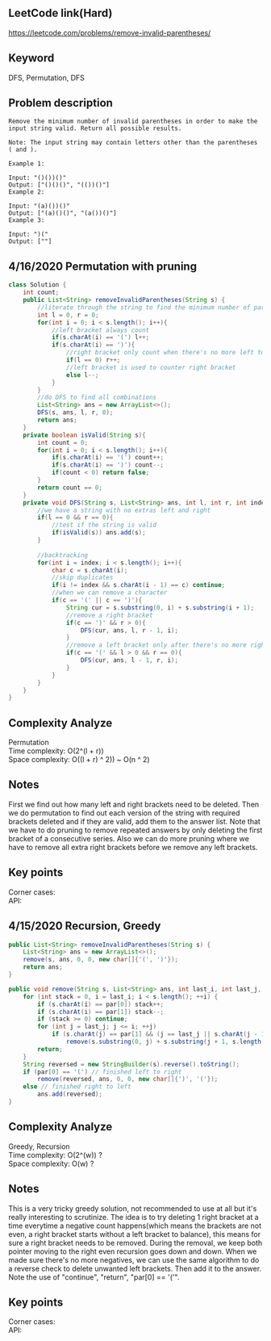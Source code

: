 ## LeetCode link(Hard)
https://leetcode.com/problems/remove-invalid-parentheses/

## Keyword
DFS, Permutation, DFS

## Problem description
```
Remove the minimum number of invalid parentheses in order to make the input string valid. Return all possible results.

Note: The input string may contain letters other than the parentheses ( and ).

Example 1:

Input: "()())()"
Output: ["()()()", "(())()"]
Example 2:

Input: "(a)())()"
Output: ["(a)()()", "(a())()"]
Example 3:

Input: ")("
Output: [""]
```

## 4/16/2020 Permutation with pruning

```java
class Solution {
    int count;
    public List<String> removeInvalidParentheses(String s) {
        //literate through the string to find the minimum number of parentheses that need to be removed
        int l = 0, r = 0;
        for(int i = 0; i < s.length(); i++){
            //left bracket always count
            if(s.charAt(i) == '(') l++;
            if(s.charAt(i) == ')'){
                //right bracket only count when there's no more left to counter it
                if(l == 0) r++;
                //left bracket is used to counter right bracket
                else l--;
            }
        }
        //do DFS to find all combinations
        List<String> ans = new ArrayList<>();
        DFS(s, ans, l, r, 0);
        return ans;
    }
    private boolean isValid(String s){
        int count = 0;
        for(int i = 0; i < s.length(); i++){
            if(s.charAt(i) == '(') count++;
            if(s.charAt(i) == ')') count--;
            if(count < 0) return false;
        }
        return count == 0;
    }
    private void DFS(String s, List<String> ans, int l, int r, int index){
        //we have a string with no extras left and right
        if(l == 0 && r == 0){
            //test if the string is valid
            if(isValid(s)) ans.add(s);
        }
        
        //backtracking
        for(int i = index; i < s.length(); i++){
            char c = s.charAt(i);
            //skip duplicates
            if(i != index && s.charAt(i - 1) == c) continue;
            //when we can remove a character
            if(c == '(' || c == ')'){
                String cur = s.substring(0, i) + s.substring(i + 1);
                //remove a right bracket
                if(c == ')' && r > 0){
                    DFS(cur, ans, l, r - 1, i);
                }
                //remove a left bracket only after there's no more right brackets to be removed
                if(c == '(' && l > 0 && r == 0){
                    DFS(cur, ans, l - 1, r, i);
                } 
            }
        }
    }
}
```

## Complexity Analyze
Permutation\
Time complexity: O(2^(l + r))\
Space complexity: O((l + r) ^ 2)) ~ O(n ^ 2)

## Notes
First we find out how many left and right brackets need to be deleted. Then we do permutation to find out each version of the string with required brackets deleted and if they are valid, add them to the answer list. Note that we have to do pruning to remove repeated answers by only deleting the first bracket of a consecutive series. Also we can do more pruning where we have to remove all extra right brackets before we remove any left brackets.

## Key points
Corner cases: \
API:


## 4/15/2020 Recursion, Greedy

```java
public List<String> removeInvalidParentheses(String s) {
    List<String> ans = new ArrayList<>();
    remove(s, ans, 0, 0, new char[]{'(', ')'});
    return ans;
}

public void remove(String s, List<String> ans, int last_i, int last_j,  char[] par) {
    for (int stack = 0, i = last_i; i < s.length(); ++i) {
        if (s.charAt(i) == par[0]) stack++;
        if (s.charAt(i) == par[1]) stack--;
        if (stack >= 0) continue;
        for (int j = last_j; j <= i; ++j)
            if (s.charAt(j) == par[1] && (j == last_j || s.charAt(j - 1) != par[1]))
                remove(s.substring(0, j) + s.substring(j + 1, s.length()), ans, i, j, par);
        return;
    }
    String reversed = new StringBuilder(s).reverse().toString();
    if (par[0] == '(') // finished left to right
        remove(reversed, ans, 0, 0, new char[]{')', '('});
    else // finished right to left
        ans.add(reversed);
}
```

## Complexity Analyze
Greedy, Recursion\
Time complexity: O(2^(w)) ?\
Space complexity: O(w) ?

## Notes
This is a very tricky greedy solution, not recommended to use at all but it's really interesting to scrutinize. The idea is to try deleting 1 right bracket at a time everytime a negative count happens(which means the brackets are not even, a right bracket starts without a left bracket to balance), this means for sure a right bracket needs to be removed. During the removal, we keep both pointer moving to the right even recursion goes down and down. When we made sure there's no more negatives, we can use the same algorithm to do a reverse check to delete unwanted left brackets. Then add it to the answer. Note the use of "continue", "return", "par[0] == '('".

## Key points
Corner cases: \
API:
